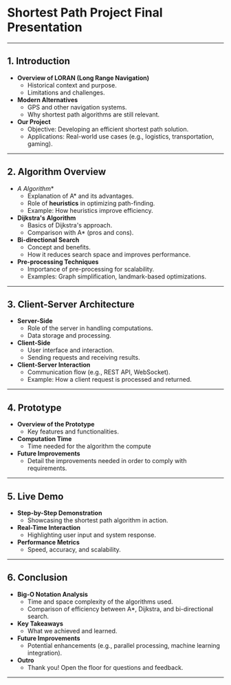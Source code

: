 # **Shortest Path Project Final Presentation**

---

## **1. Introduction**

- **Overview of LORAN (Long Range Navigation)**
  - Historical context and purpose.
  - Limitations and challenges.
- **Modern Alternatives**
  - GPS and other navigation systems.
  - Why shortest path algorithms are still relevant.
- **Our Project**
  - Objective: Developing an efficient shortest path solution.
  - Applications: Real-world use cases (e.g., logistics, transportation, gaming).

---

## **2. Algorithm Overview**

- **A* Algorithm**
  - Explanation of A* and its advantages.
  - Role of **heuristics** in optimizing path-finding.
  - Example: How heuristics improve efficiency.
- **Dijkstra's Algorithm**
  - Basics of Dijkstra's approach.
  - Comparison with A* (pros and cons).
- **Bi-directional Search**
  - Concept and benefits.
  - How it reduces search space and improves performance.
- **Pre-processing Techniques**
  - Importance of pre-processing for scalability.
  - Examples: Graph simplification, landmark-based optimizations.

---

## **3. Client-Server Architecture**

- **Server-Side**
  - Role of the server in handling computations.
  - Data storage and processing.
- **Client-Side**
  - User interface and interaction.
  - Sending requests and receiving results.
- **Client-Server Interaction**
  - Communication flow (e.g., REST API, WebSocket).
  - Example: How a client request is processed and returned.

---

## **4. Prototype**

- **Overview of the Prototype**
  - Key features and functionalities.
- **Computation Time**
  - Time needed for the algorithm the compute
- **Future Improvements**
  - Detail the improvements needed in order to comply with requirements.

---

## **5. Live Demo**

- **Step-by-Step Demonstration**
  - Showcasing the shortest path algorithm in action.
- **Real-Time Interaction**
  - Highlighting user input and system response.
- **Performance Metrics**
  - Speed, accuracy, and scalability.

---

## **6. Conclusion**

- **Big-O Notation Analysis**
  - Time and space complexity of the algorithms used.
  - Comparison of efficiency between A*, Dijkstra, and bi-directional search.
- **Key Takeaways**
  - What we achieved and learned.
- **Future Improvements**
  - Potential enhancements (e.g., parallel processing, machine learning integration).
- **Outro**
  - Thank you! Open the floor for questions and feedback.

---
